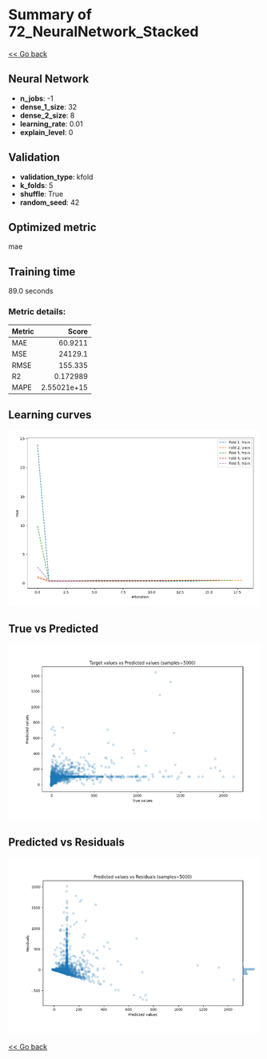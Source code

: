 # Summary of 72_NeuralNetwork_Stacked

[<< Go back](../README.md)


## Neural Network
- **n_jobs**: -1
- **dense_1_size**: 32
- **dense_2_size**: 8
- **learning_rate**: 0.01
- **explain_level**: 0

## Validation
 - **validation_type**: kfold
 - **k_folds**: 5
 - **shuffle**: True
 - **random_seed**: 42

## Optimized metric
mae

## Training time

89.0 seconds

### Metric details:
| Metric   |           Score |
|:---------|----------------:|
| MAE      |    60.9211      |
| MSE      | 24129.1         |
| RMSE     |   155.335       |
| R2       |     0.172989    |
| MAPE     |     2.55021e+15 |



## Learning curves
![Learning curves](learning_curves.png)
## True vs Predicted

![True vs Predicted](true_vs_predicted.png)


## Predicted vs Residuals

![Predicted vs Residuals](predicted_vs_residuals.png)



[<< Go back](../README.md)
